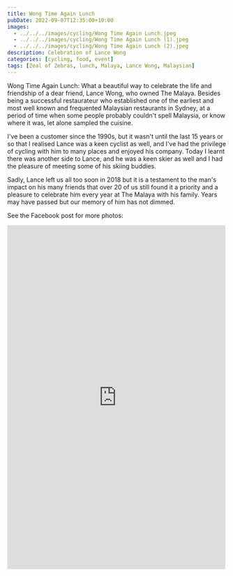 ```yaml
---
title: Wong Time Again Lunch
pubDate: 2022-09-07T12:35:00+10:00
images:
  - ../../../images/cycling/Wong Time Again Lunch.jpeg
  - ../../../images/cycling/Wong Time Again Lunch (1).jpeg
  - ../../../images/cycling/Wong Time Again Lunch (2).jpeg
description: Celebration of Lance Wong
categories: [cycling, food, event]
tags: [Zeal of Zebras, lunch, Malaya, Lance Wong, Malaysian]
---
```


Wong Time Again Lunch: What a beautiful way to celebrate the life and friendship of a dear friend, Lance Wong, who owned The Malaya. Besides being a successful restaurateur who established one of the earliest and most well known and frequented Malaysian restaurants in Sydney, at a period of time when some people probably couldn't spell Malaysia, or know where it was, let alone sampled the cuisine.

I've been a customer since the 1990s, but it wasn't until the last 15 years or so that I realised Lance was a keen cyclist as well, and I've had the privilege of cycling with him to many places and enjoyed his company. Today I learnt there was another side to Lance, and he was a keen skier as well and I had the pleasure of meeting some of his skiing buddies.

Sadly, Lance left us all too soon in 2018 but it is a testament to the man's impact on his many friends that over 20 of us still found it a priority and a pleasure to celebrate him every year at The Malaya with his family. Years may have passed but our memory of him has not dimmed.

See the Facebook post for more photos:

<iframe src="https://www.facebook.com/plugins/post.php?href=https%3A%2F%2Fwww.facebook.com%2Fchris1.tham%2Fposts%2Fpfbid033zfANguoKJqCMg8xQd86Aq6TCQCSFR2tZG8iYrYgrBjKV3B1hJqHcUS2cq9TWk9el&show_text=true&width=500" width="500" height="787" style="border:none;overflow:hidden" scrolling="no" frameborder="0" allowfullscreen="true" allow="autoplay; clipboard-write; encrypted-media; picture-in-picture; web-share"></iframe>
